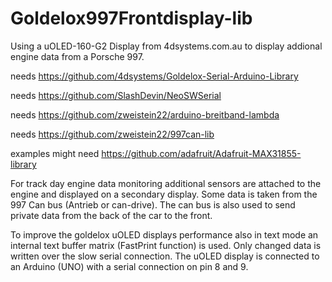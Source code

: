 # Goldelox997Frontdisplay-lib
Using a uOLED-160-G2 Display from 4dsystems.com.au  to display addional engine data from a Porsche 997.

needs https://github.com/4dsystems/Goldelox-Serial-Arduino-Library

needs https://github.com/SlashDevin/NeoSWSerial

needs https://github.com/zweistein22/arduino-breitband-lambda

needs https://github.com/zweistein22/997can-lib

examples might need  https://github.com/adafruit/Adafruit-MAX31855-library

For track day engine data monitoring additional  sensors are attached to the engine and displayed on a secondary display.
Some data is taken from the 997 Can bus (Antrieb or can-drive).  The can bus is also used to send private data from the back of the car to the front.

To improve the goldelox uOLED displays performance also in text mode an internal text buffer matrix (FastPrint function) is used. Only changed data is written over the slow serial connection. The uOLED display is connected to an Arduino (UNO)  with a serial connection on pin 8 and 9.

